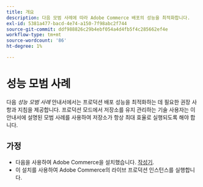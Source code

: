 ```yaml
---
title: 개요
description: 다음 모범 사례에 따라 Adobe Commerce 배포의 성능을 최적화합니다.
exl-id: 5381a477-bacd-4e74-a150-7f98abc2f744
source-git-commit: ddf988826c29b4ebf054a4d4fb5f4c285662ef4e
workflow-type: tm+mt
source-wordcount: '86'
ht-degree: 1%

---
```


# 성능 모범 사례

다음 _성능 모범 사례_ 안내서에서는 프로덕션 배포 성능을 최적화하는 데 필요한 권장 사항과 지침을 제공합니다. 프로덕션 모드에서 저장소를 유지 관리하는 기술 사용자는 이 안내서에 설명된 모범 사례를 사용하여 저장소가 항상 최대 효율로 실행되도록 해야 합니다.

## 가정

* 다음을 사용하여 Adobe Commerce을 설치했습니다. [작성기](../installation/composer.md).
* 이 설치를 사용하여 Adobe Commerce의 라이브 프로덕션 인스턴스를 실행합니다.
